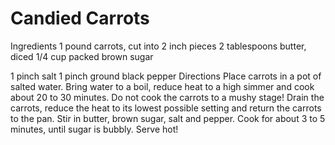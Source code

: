 ﻿# Candied Carrots
Ingredients
1 pound carrots, cut into 2 inch pieces
2 tablespoons butter, diced
1/4 cup packed brown sugar
 
1 pinch salt
1 pinch ground black pepper
Directions
Place carrots in a pot of salted water. Bring water to a boil, reduce heat to a high simmer and cook about 20 to 30 minutes. Do not cook the carrots to a mushy stage!
Drain the carrots, reduce the heat to its lowest possible setting and return the carrots to the pan. Stir in butter, brown sugar, salt and pepper. Cook for about 3 to 5 minutes, until sugar is bubbly. Serve hot!